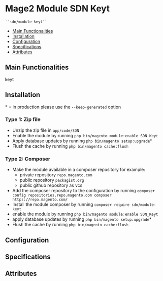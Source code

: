 # Mage2 Module SDN Keyt

    ``sdn/module-keyt``

 - [Main Functionalities](#markdown-header-main-functionalities)
 - [Installation](#markdown-header-installation)
 - [Configuration](#markdown-header-configuration)
 - [Specifications](#markdown-header-specifications)
 - [Attributes](#markdown-header-attributes)


## Main Functionalities
keyt

## Installation
\* = in production please use the `--keep-generated` option

### Type 1: Zip file

 - Unzip the zip file in `app/code/SDN`
 - Enable the module by running `php bin/magento module:enable SDN_Keyt`
 - Apply database updates by running `php bin/magento setup:upgrade`\*
 - Flush the cache by running `php bin/magento cache:flush`

### Type 2: Composer

 - Make the module available in a composer repository for example:
    - private repository `repo.magento.com`
    - public repository `packagist.org`
    - public github repository as vcs
 - Add the composer repository to the configuration by running `composer config repositories.repo.magento.com composer https://repo.magento.com/`
 - Install the module composer by running `composer require sdn/module-keyt`
 - enable the module by running `php bin/magento module:enable SDN_Keyt`
 - apply database updates by running `php bin/magento setup:upgrade`\*
 - Flush the cache by running `php bin/magento cache:flush`


## Configuration




## Specifications




## Attributes



